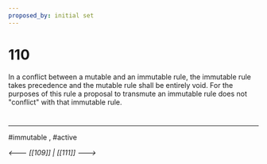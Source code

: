 ```yaml
---
proposed_by: initial set
---
```

# 110
In a conflict between a mutable and an immutable rule, the immutable rule takes precedence and the mutable rule shall be entirely void. For the purposes of this rule a proposal to transmute an immutable rule does not "conflict" with that immutable rule.

#
---
#immutable , #active

*<--- [[109]] | [[111]] --->*